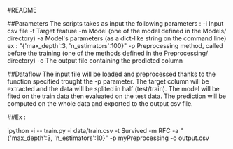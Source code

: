 #README


##Parameters
The scripts takes as input the following parameters :
	-i Input csv file
	-t Target feature
	-m Model (one of the model defined in the Models/ directory)
	-a Model's parameters (as a dict-like string on the command line) ex : "{'max_depth':3, 'n_estimators':100}"
	-p Preprocessing method, called before the training (one of the methods defined in the Preprocessing/ directory)
	-o The output file containing the predicted column


##Dataflow
The input file will be loaded and preprocessed thanks to the function specified trought the -p parameter.
The target column will be extracted and the data will be splited in half (test/train).
The model will be fited on the train data then evaluated on the test data.
The prediction will be computed on the whole data and exported to the output csv file.


##Ex : 

ipython -i -- train.py -i data/train.csv -t Survived -m RFC -a "{'max_depth':3, 'n_estimators':10}" -p myPreprocessing -o output.csv



